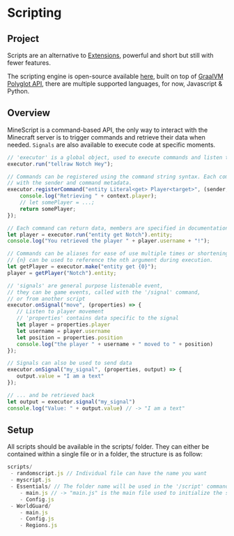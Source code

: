 # Scripting

## Project

Scripts are an alternative to [Extensions](extensions.md), powerful and short but still with fewer features.

The scripting engine is open-source available [here](https://github.com/ReWrite-Media/MineScript), built on top of [GraalVM Polyglot API](https://www.graalvm.org/reference-manual/embed-languages/), there are multiple supported languages, for now, Javascript & Python.

## Overview

MineScript is a command-based API, the only way to interact with the Minecraft server is to trigger commands and retrieve their data when needed. `Signals` are also available to execute code at specific moments.

```javascript
// 'executor' is a global object, used to execute commands and listen to signals.
executor.run("tellraw Notch Hey");

// Commands can be registered using the command string syntax. Each command gets a callback
// with the sender and command metadata.
executor.registerCommand("entity Literal<get> Player<target>", (sender, context) => {
    console.log("Retrieving " + context.player);
    // let somePlayer = ...;
    return somePlayer;
});

// Each command can return data, members are specified in documentation.
let player = executor.run("entity get Notch").entity;
console.log("You retrieved the player " + player.username + "!");

// Commands can be aliases for ease of use multiple times or shortening.
// {n} can be used to reference the nth argument during execution.
let getPlayer = executor.make("entity get {0}");
player = getPlayer("Notch").entity;

// 'signals' are general purpose listenable event,
// they can be game events, called with the '/signal' command,
// or from another script
executor.onSignal("move", (properties) => {
   // Listen to player movement
   // 'properties' contains data specific to the signal
   let player = properties.player
   let username = player.username
   let position = properties.position
   console.log("the player " + username + " moved to " + position)
});

// Signals can also be used to send data
executor.onSignal("my_signal", (properties, output) => {
   output.value = "I am a text"
});

// ... and be retrieved back
let output = executor.signal("my_signal")
console.log("Value: " + output.value) // -> "I am a text"
```

## Setup

All scripts should be available in the scripts/ folder. They can either be contained within a single file or in a folder, the structure is as follow:

```javascript
scripts/
 - randomscript.js // Individual file can have the name you want
 - myscript.js
 - Essentials/ // The folder name will be used in the '/script' command
    - main.js // -> "main.js" is the main file used to initialize the script
    - Config.js
 - WorldGuard/
    - main.js
    - Config.js
    - Regions.js
```

